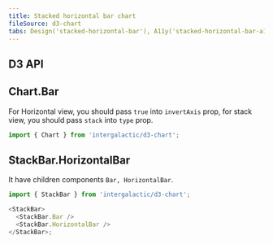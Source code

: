 ```yaml
---
title: Stacked horizontal bar chart
fileSource: d3-chart
tabs: Design('stacked-horizontal-bar'), A11y('stacked-horizontal-bar-a11y'), API('stacked-horizontal-bar-api'), Examples('stacked-horizontal-bar-d3-code'), Changelog('d3-chart-changelog')
---
```


## D3 API


## Chart.Bar

For Horizontal view, you should pass `true` into `invertAxis` prop, for stack view, you should pass `stack` into `type` prop.

```js
import { Chart } from 'intergalactic/d3-chart';
```

<TypesView type="BarChartProps" :types={...types} />

## StackBar.HorizontalBar

It have children components `Bar, HorizontalBar`.

```js
import { StackBar } from 'intergalactic/d3-chart';

<StackBar>
  <StackBar.Bar />
  <StackBar.HorizontalBar />
</StackBar>;
```

<TypesView type="StackBarProps" :types={...types} />

<script setup>import { data as types } from '@types.data.ts';</script>